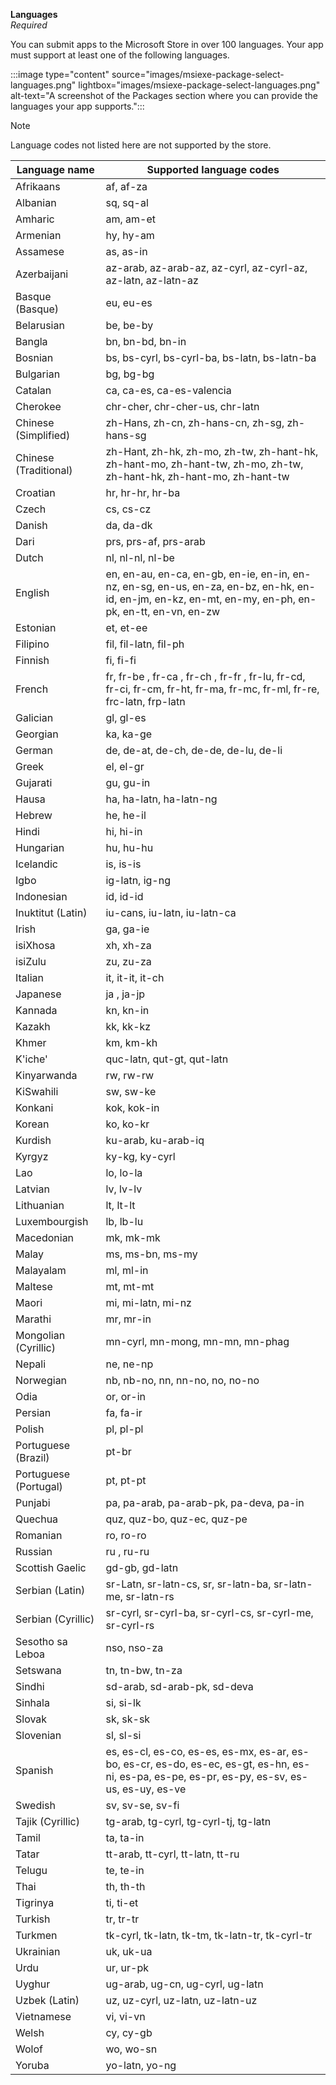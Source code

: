 **Languages**<br>*Required*

You can submit apps to the Microsoft Store in over 100 languages. Your app must support at least one of the following languages.

:::image type="content" source="images/msiexe-package-select-languages.png" lightbox="images/msiexe-package-select-languages.png" alt-text="A screenshot of the Packages section where you can provide the languages your app supports.":::

> [!NOTE]
> Language codes not listed here are not supported by the store.

| Language name         | Supported language codes |
|-----------------------|--------------------------|
| Afrikaans             | af, af-za                |
| Albanian              | sq, sq-al                |
| Amharic               | am, am-et                |
| Armenian              | hy, hy-am                |
| Assamese              | as, as-in                |
| Azerbaijani           | az-arab, az-arab-az, az-cyrl, az-cyrl-az, az-latn, az-latn-az |
| Basque (Basque)       | eu, eu-es                |
| Belarusian            | be, be-by                |
| Bangla                | bn, bn-bd, bn-in         |
| Bosnian               | bs, bs-cyrl, bs-cyrl-ba, bs-latn, bs-latn-ba |
| Bulgarian             | bg, bg-bg                |
| Catalan               | ca, ca-es, ca-es-valencia |
| Cherokee              | chr-cher, chr-cher-us, chr-latn |
| Chinese (Simplified)  | zh-Hans, zh-cn, zh-hans-cn, zh-sg, zh-hans-sg |
| Chinese (Traditional) | zh-Hant, zh-hk, zh-mo, zh-tw, zh-hant-hk, zh-hant-mo, zh-hant-tw, zh-mo, zh-tw, zh-hant-hk, zh-hant-mo, zh-hant-tw |
| Croatian              | hr, hr-hr, hr-ba         |
| Czech                 | cs, cs-cz                |
| Danish                | da, da-dk                |
| Dari                  | prs, prs-af, prs-arab    |
| Dutch                 | nl, nl-nl, nl-be         |
| English               | en, en-au, en-ca, en-gb, en-ie, en-in, en-nz, en-sg, en-us, en-za, en-bz, en-hk, en-id, en-jm, en-kz, en-mt, en-my, en-ph, en-pk, en-tt, en-vn, en-zw |
| Estonian              | et, et-ee                |
| Filipino              | fil, fil-latn, fil-ph    |
| Finnish               | fi, fi-fi                |
| French                | fr, fr-be , fr-ca , fr-ch , fr-fr , fr-lu, fr-cd, fr-ci, fr-cm, fr-ht, fr-ma, fr-mc, fr-ml, fr-re, frc-latn, frp-latn |
| Galician              | gl, gl-es                |
| Georgian              | ka, ka-ge                |
| German                | de, de-at, de-ch, de-de, de-lu, de-li |
| Greek                 | el, el-gr                |
| Gujarati              | gu, gu-in                |
| Hausa                 | ha, ha-latn, ha-latn-ng  |
| Hebrew                | he, he-il                |
| Hindi                 | hi, hi-in                |
| Hungarian             | hu, hu-hu                |
| Icelandic             | is, is-is                |
| Igbo                  | ig-latn, ig-ng           |
| Indonesian            | id, id-id                |
| Inuktitut (Latin)     | iu-cans, iu-latn, iu-latn-ca |
| Irish                 | ga, ga-ie                |
| isiXhosa              | xh, xh-za                |
| isiZulu               | zu, zu-za                |
| Italian               | it, it-it, it-ch         |
| Japanese              | ja , ja-jp               |
| Kannada               | kn, kn-in                |
| Kazakh                | kk, kk-kz                |
| Khmer                 | km, km-kh                |
| K'iche'               | quc-latn, qut-gt, qut-latn |
| Kinyarwanda           | rw, rw-rw                |
| KiSwahili             | sw, sw-ke                |
| Konkani               | kok, kok-in              |
| Korean                | ko, ko-kr                |
| Kurdish               | ku-arab, ku-arab-iq      |
| Kyrgyz                | ky-kg, ky-cyrl           |
| Lao                   | lo, lo-la                |
| Latvian               | lv, lv-lv                |
| Lithuanian            | lt, lt-lt                |
| Luxembourgish         | lb, lb-lu                |
| Macedonian            | mk, mk-mk                |
| Malay                 | ms, ms-bn, ms-my         |
| Malayalam             | ml, ml-in                |
| Maltese               | mt, mt-mt                |
| Maori                 | mi, mi-latn, mi-nz       |
| Marathi               | mr, mr-in                |
| Mongolian (Cyrillic)  | mn-cyrl, mn-mong, mn-mn, mn-phag |
| Nepali                | ne, ne-np                |
| Norwegian             | nb, nb-no, nn, nn-no, no, no-no |
| Odia                  | or, or-in                |
| Persian               | fa, fa-ir                |
| Polish                | pl, pl-pl                |
| Portuguese (Brazil)   | pt-br                    |
| Portuguese (Portugal) | pt, pt-pt                |
| Punjabi               | pa, pa-arab, pa-arab-pk, pa-deva, pa-in |
| Quechua               | quz, quz-bo, quz-ec, quz-pe |
| Romanian              | ro, ro-ro                |
| Russian               | ru , ru-ru               |
| Scottish Gaelic       | gd-gb, gd-latn           |
| Serbian (Latin)       | sr-Latn, sr-latn-cs, sr, sr-latn-ba, sr-latn-me, sr-latn-rs |
| Serbian (Cyrillic)    | sr-cyrl, sr-cyrl-ba, sr-cyrl-cs, sr-cyrl-me, sr-cyrl-rs |
| Sesotho sa Leboa      | nso, nso-za              |
| Setswana              | tn, tn-bw, tn-za         |
| Sindhi                | sd-arab, sd-arab-pk, sd-deva |
| Sinhala               | si, si-lk                |
| Slovak                | sk, sk-sk                |
| Slovenian             | sl, sl-si                |
| Spanish               | es, es-cl, es-co, es-es, es-mx, es-ar, es-bo, es-cr, es-do, es-ec, es-gt, es-hn, es-ni, es-pa, es-pe, es-pr, es-py, es-sv, es-us, es-uy, es-ve |
| Swedish               | sv, sv-se, sv-fi         |
| Tajik (Cyrillic)      | tg-arab, tg-cyrl, tg-cyrl-tj, tg-latn |
| Tamil                 | ta, ta-in                |
| Tatar                 | tt-arab, tt-cyrl, tt-latn, tt-ru |
| Telugu                | te, te-in                |
| Thai                  | th, th-th                |
| Tigrinya              | ti, ti-et                |
| Turkish               | tr, tr-tr                |
| Turkmen               | tk-cyrl, tk-latn, tk-tm, tk-latn-tr, tk-cyrl-tr |
| Ukrainian             | uk, uk-ua                |
| Urdu                  | ur, ur-pk                |
| Uyghur                | ug-arab, ug-cn, ug-cyrl, ug-latn |
| Uzbek (Latin)         | uz, uz-cyrl, uz-latn, uz-latn-uz |
| Vietnamese            | vi, vi-vn                |
| Welsh                 | cy, cy-gb                |
| Wolof                 | wo, wo-sn                |
| Yoruba                | yo-latn, yo-ng           |
